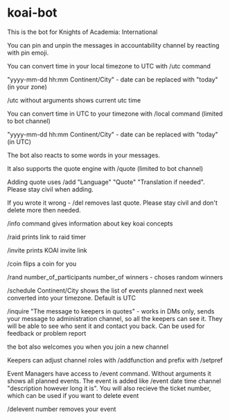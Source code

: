 # koai-bot
This is the bot for Knights of Academia: International

You can pin and unpin the messages in accountability channel by reacting with
pin emoji.

You can convert time in your local timezone to UTC with /utc command

"yyyy-mm-dd hh:mm Continent/City" - date can be replaced with "today" (in your zone)

/utc without arguments shows current utc time

You can convert time in UTC to your timezone with /local command (limited to bot channel)
 
"yyyy-mm-dd hh:mm Continent/City" - date can be replaced with "today" (in UTC)

The bot also reacts to some words in your messages.

It also supports the quote engine with /quote (limited to bot channel)

Adding quote uses /add "Language" "Quote" "Translation if needed". Please stay civil when adding.

If you wrote it wrong - /del removes last quote. Please stay civil and don't delete more then needed.

/info command gives information about key koai concepts

/raid prints link to raid timer

/invite prints KOAI invite link

/coin flips a coin for you

/rand number_of_participants number_of winners - choses random winners

/schedule Continent/City shows the list of events planned next week converted into your timezone. Default is UTC 

/inquire "The message to keepers in quotes" - works in DMs only, sends your message to administration channel, so 
all the keepers can see it. They will be able to see who sent it and contact you back. Can be used for feedback
or problem report

the bot also welcomes you when you join a new channel

Keepers can adjust channel roles with /addfunction and prefix with /setpref

Event Managers have access to /event command. Without arguments it shows all planned events. 
The event is added like /event date time channel "description however long it is".
You will also recieve the ticket number, which can be used if you want to delete event

/delevent number removes your event



